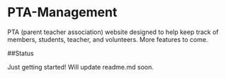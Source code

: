 # PTA-Management

PTA (parent teacher association) website designed to help keep track of members, students, teacher, and volunteers. More features to come. 

##Status

Just getting started! Will update readme.md soon. 
